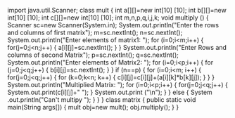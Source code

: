 import java.util.Scanner;
class mult
{
int a[][]=new int[10] [10];
int b[][]=new int[10] [10];
int c[][]=new int[10] [10];
int m,n,p,q,i,j,k;
void multiply ()
{
Scanner sc=new Scanner(System.in);
System.out.println("Enter the rows and columns of first matrix");
m=sc.nextInt(); 
n=sc.nextInt();
System.out.println("Enter elements of matrix1: ");
for (i=0;i<m;i++)
{
for(j=0;j<n;j++)
{
a[i][j]=sc.nextInt();
}
}
System.out.println("Enter Rows and columns of second Matrix");
p=sc.nextInt();
q=sc.nextInt();
System.out.println("Enter elements of Matrix2: "); 
for (i=0;i<p;i++)
{
for (j=0;j<q;j++)
{
b[i][j]=sc.nextInt(); 
}
}
if (n==p)
{
for (i=0;i<m; i++)
{
for(j=0;j<q;j++)
{
for (k=0;k<n; k++)
{
c[i][j]=c[i][j]+(a[i][k]*b[k][j]);
}
}
}
System.out.println("Multiplied Matrix: ");
 for (i=0;i<p;i++)
{
for(j=0;j<q;j++)
{
System.out.print(c[i][j]+" ");
}
System.out.print ("\n");
}
}
else
{
System .out.println("Can't multipy ");
}
}
}
class matrix
{
public static void main(String args[])
{
mult obj=new mult();
 obj.multiply(); 
} }

